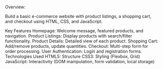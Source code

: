 Overview:


Build a basic e-commerce website with product listings, a shopping cart, and checkout using HTML, CSS, and JavaScript.

Key Features
Homepage: Welcome message, featured products, and navigation.
Product Listings: Display products with search/filter functionality.
Product Details: Detailed view of each product.
Shopping Cart: Add/remove products, update quantities.
Checkout: Multi-step form for order processing.
User Authentication: Login and registration forms.
Technologies Used
HTML5: Structure
CSS3: Styling (Flexbox, Grid)
JavaScript: Interactivity (DOM manipulation, form validation, local storage)
